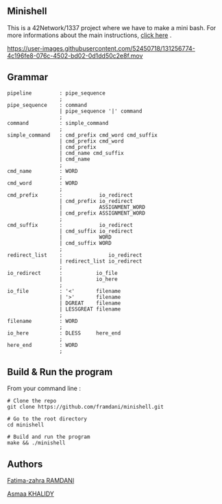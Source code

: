## Minishell
This is a 42Network/1337 project where we have to make a mini bash. For more informations about the main instructions, [click here](https://github.com/framdani/minishell/blob/main/en.subject.pdf) .


https://user-images.githubusercontent.com/52450718/131256774-4c196fe8-076c-4502-bd02-0d1dd50c2e8f.mov



## Grammar

```
pipeline         : pipe_sequence
                 ;
pipe_sequence    : command
                 | pipe_sequence '|' command
                 ;
command          : simple_command
                 ;
simple_command   : cmd_prefix cmd_word cmd_suffix
                 | cmd_prefix cmd_word
                 | cmd_prefix
                 | cmd_name cmd_suffix
                 | cmd_name
                 ;
cmd_name         : WORD                 
                 ;
cmd_word         : WORD              
                 ;
cmd_prefix       :            io_redirect
                 | cmd_prefix io_redirect
                 |            ASSIGNMENT_WORD
                 | cmd_prefix ASSIGNMENT_WORD
                 ;
cmd_suffix       :            io_redirect
                 | cmd_suffix io_redirect
                 |            WORD
                 | cmd_suffix WORD
                 ;
redirect_list    :               io_redirect
                 | redirect_list io_redirect
                 ;
io_redirect      :           io_file
                 |           io_here
                 ;
io_file          : '<'       filename
                 | '>'       filename
                 | DGREAT    filename
                 | LESSGREAT filename
                 ;
filename         : WORD                     
                 ;
io_here          : DLESS     here_end
                 ;
here_end         : WORD 
                 ;
```

## Build & Run the program
From your command line :
 
```
# Clone the repo
git clone https://github.com/framdani/minishell.git

# Go to the root directory
cd minishell

# Build and run the program
make && ./minishell
```
## Authors
[Fatima-zahra RAMDANI](https://github.com/framdani)

[Asmaa KHALIDY](https://github.com/akh9001)


